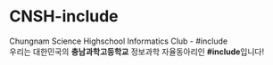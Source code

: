 # CNSH-include
Chungnam Science Highschool Informatics Club - #include<br>
우리는 대한민국의 **충남과학고등학교** 정보과학 자율동아리인 **#include**입니다!<br>
<br>
